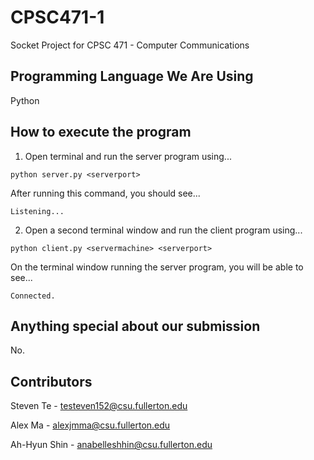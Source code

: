 # CPSC471-1

Socket Project for CPSC 471 - Computer Communications

## Programming Language We Are Using

Python

## How to execute the program

1. Open terminal and run the server program using...

```
python server.py <serverport>
```

After running this command, you should see...

```
Listening...
```

2. Open a second terminal window and run the client program using...

```
python client.py <servermachine> <serverport>
```

On the terminal window running the server program, you will be able to see...

```
Connected.
```

## Anything special about our submission

No.

## Contributors

Steven Te - testeven152@csu.fullerton.edu

Alex Ma - alexjmma@csu.fullerton.edu

Ah-Hyun Shin - anabelleshhin@csu.fullerton.edu
